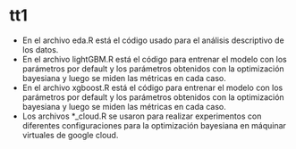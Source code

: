 # tt1
<ul>
  <li>
      En el archivo eda.R está el código usado para el análisis descriptivo de los datos.
  </li>
  <li>
      En el archivo lightGBM.R está el código para entrenar el modelo con los parámetros por default y los parámetros obtenidos con la optimización bayesiana y luego se miden las métricas en cada caso.
  </li>
  <li>
      En el archivo xgboost.R está el código para entrenar el modelo con los parámetros por default y los parámetros obtenidos con la optimización bayesiana y luego se miden las métricas en cada caso.
  </li>
  <li>
      Los archivos *_cloud.R se usaron para realizar experimentos con diferentes configuraciones para la optimización bayesiana en máquinar virtuales de google cloud.
  </li>
</ul>


